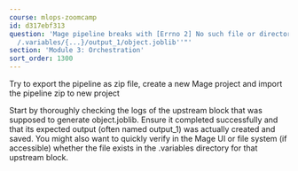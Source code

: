 ```yaml
---
course: mlops-zoomcamp
id: d317ebf313
question: 'Mage pipeline breaks with [Errno 2] No such file or directory: ''/home/src/mage_data/{…}
  /.variables/{...}/output_1/object.joblib''"'
section: 'Module 3: Orchestration'
sort_order: 1300
---
```


Try to export the pipeline as zip file, create a new Mage project and import the pipeline zip to new project

Start by thoroughly checking the logs of the upstream block that was supposed to generate object.joblib. Ensure it completed successfully and that its expected output (often named output_1) was actually created and saved. You might also want to quickly verify in the Mage UI or file system (if accessible) whether the file exists in the .variables directory for that upstream block.

